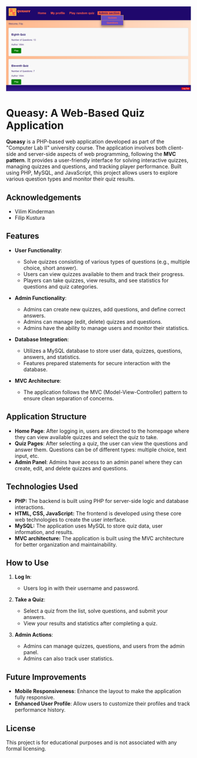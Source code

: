
![Queasy](screenshot.png)

# Queasy: A Web-Based Quiz Application

**Queasy** is a PHP-based web application developed as part of the "Computer Lab II" university course. The application involves both client-side and server-side aspects of web programming, following the **MVC pattern**. It provides a user-friendly interface for solving interactive quizzes, managing quizzes and questions, and tracking player performance. Built using PHP, MySQL, and JavaScript, this project allows users to explore various question types and monitor their quiz results.

## Acknowledgements

- Vilim Kinderman
- Filip Kustura

## Features

- **User Functionality**:
  - Solve quizzes consisting of various types of questions (e.g., multiple choice, short answer).
  - Users can view quizzes available to them and track their progress.
  - Players can take quizzes, view results, and see statistics for questions and quiz categories.
  
- **Admin Functionality**:
  - Admins can create new quizzes, add questions, and define correct answers.
  - Admins can manage (edit, delete) quizzes and questions.
  - Admins have the ability to manage users and monitor their statistics.

- **Database Integration**:
  - Utilizes a MySQL database to store user data, quizzes, questions, answers, and statistics.
  - Features prepared statements for secure interaction with the database.

- **MVC Architecture**:
  - The application follows the MVC (Model-View-Controller) pattern to ensure clean separation of concerns.

## Application Structure

- **Home Page**: After logging in, users are directed to the homepage where they can view available quizzes and select the quiz to take.
- **Quiz Pages**: After selecting a quiz, the user can view the questions and answer them. Questions can be of different types: multiple choice, text input, etc.
- **Admin Panel**: Admins have access to an admin panel where they can create, edit, and delete quizzes and questions.

## Technologies Used

- **PHP:** The backend is built using PHP for server-side logic and database interactions.
- **HTML, CSS, JavaScript:** The frontend is developed using these core web technologies to create the user interface.
- **MySQL:** The application uses MySQL to store quiz data, user information, and results.
- **MVC architecture:** The application is built using the MVC architecture for better organization and maintainability.

## How to Use

1. **Log In**: 
   - Users log in with their username and password.

2. **Take a Quiz**:
   - Select a quiz from the list, solve questions, and submit your answers.
   - View your results and statistics after completing a quiz.

3. **Admin Actions**:
   - Admins can manage quizzes, questions, and users from the admin panel.
   - Admins can also track user statistics.

## Future Improvements

- **Mobile Responsiveness**: Enhance the layout to make the application fully responsive.
- **Enhanced User Profile**: Allow users to customize their profiles and track performance history.

## License

This project is for educational purposes and is not associated with any formal licensing.
